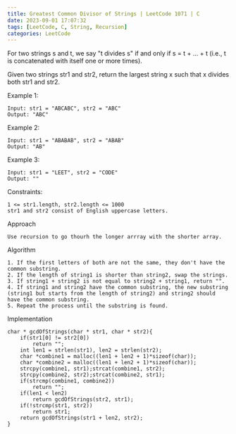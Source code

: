 ```yaml
---
title: Greatest Common Divisor of Strings | LeetCode 1071 | C
date: 2023-09-01 17:07:32
tags: [LeetCode, C, String, Recursion]
categories: LeetCode
---
```


For two strings s and t, we say "t divides s" if and only if s = t + ... + t (i.e., t is concatenated with itself one or more times).

Given two strings str1 and str2, return the largest string x such that x divides both str1 and str2.

Example 1:

```
Input: str1 = "ABCABC", str2 = "ABC"
Output: "ABC"
```

Example 2:

```
Input: str1 = "ABABAB", str2 = "ABAB"
Output: "AB"
```

Example 3:

```
Input: str1 = "LEET", str2 = "CODE"
Output: ""
```

Constraints:

```
1 <= str1.length, str2.length <= 1000
str1 and str2 consist of English uppercase letters.
```

Approach

```
Use recursion to go thourh the longer arrray with the shorter array.
```

Algorithm

```
1. If the first letters of both are not the same, they don't have the common substring.
2. If the length of string1 is shorter than string2, swap the strings.
3. If string1 + string2 is not equal to string2 + string1, return "".
4. If string1 and string2 have the common substring, the new substring (string1 but starts from the length of string2) and string2 should have the common substring.
5. Repeat the process until the substring is found.
```

Implementation

```
char * gcdOfStrings(char * str1, char * str2){
    if(str1[0] != str2[0])
        return "";
    int len1 = strlen(str1), len2 = strlen(str2);
    char *combine1 = malloc((len1 + len2 + 1)*sizeof(char));
    char *combine2 = malloc((len1 + len2 + 1)*sizeof(char));
    strcpy(combine1, str1);strcat(combine1, str2);
    strcpy(combine2, str2);strcat(combine2, str1);
    if(strcmp(combine1, combine2))
        return "";
    if(len1 < len2)
        return gcdOfStrings(str2, str1);        
    if(!strcmp(str1, str2))
        return str1;
    return gcdOfStrings(str1 + len2, str2);
}
```